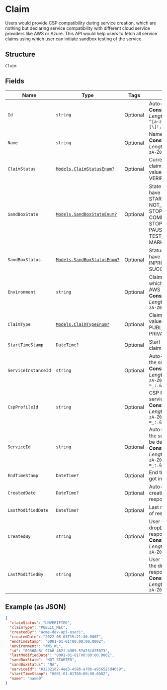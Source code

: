 
# Claim

Users would provide CSP compatibility during service creation, which are nothing but declaring service compatibility with different cloud service providers like AWS or Azure. This API would help users to fetch all service claims using which user can initiate sandbox testing of the service.

## Structure

`Claim`

## Fields

| Name | Type | Tags | Description |
|  --- | --- | --- | --- |
| `Id` | `string` | Optional | Auto-generated Id.<br>**Constraints**: *Maximum Length*: `200`, *Pattern*: `^[a-zA-Z0-9?$@#()\[\]!,+\-=_:.&*%\s]+$` |
| `Name` | `string` | Optional | Name of the claim.<br>**Constraints**: *Maximum Length*: `64`, *Pattern*: `^[a-zA-Z0-9\-_]+$` |
| `ClaimStatus` | [`Models.ClaimStatusEnum?`](../../doc/models/claim-status-enum.md) | Optional | Current status of the claim can have only two values eg: VERIFIED/UNVERIFIED. |
| `SandBoxState` | [`Models.SandBoxStateEnum?`](../../doc/models/sand-box-state-enum.md) | Optional | State of sandbox can have value like - STARTED, NOT_STARTED, STOPPED, PAUSED, COMPLETED, DELETED, STOP_IN_PROGRESS, PAUSE_IN_PROGRESS, TEST_IN_PROGRESS, MARK_FOR_DELETEION. |
| `SandBoxStatus` | [`Models.SandBoxStatusEnum?`](../../doc/models/sand-box-status-enum.md) | Optional | Status of sandbox can have value like - NA, INPROGRESS, SUCCESS, FAILED. |
| `Environment` | `string` | Optional | Claim environment in which it is deployed eg: AWS Public Cloud.<br>**Constraints**: *Maximum Length*: `32`, *Pattern*: `^[a-zA-Z0-9\- _]+$` |
| `ClaimType` | [`Models.ClaimTypeEnum?`](../../doc/models/claim-type-enum.md) | Optional | Claim type can have values like - PUBLIC_MEC, PRIVATE_MEC. |
| `StartTimeStamp` | `DateTime?` | Optional | Start time when the claim got introduced. |
| `ServiceInstanceId` | `string` | Optional | Auto-generated Id of the service instance.<br>**Constraints**: *Maximum Length*: `36`, *Pattern*: `^[a-zA-Z0-9?$@#()\[\]!,+\-=_:.&*%\s]+$` |
| `CspProfileId` | `string` | Optional | CSP Profile ID in which service will be deployed.<br>**Constraints**: *Maximum Length*: `36`, *Pattern*: `^[a-zA-Z0-9?$@#()\[\]!,+\-=_:.&*%\s]+$` |
| `ServiceId` | `string` | Optional | Auto-generated Id of the service which is to be deployed.<br>**Constraints**: *Maximum Length*: `36`, *Pattern*: `^[a-zA-Z0-9?$@#()\[\]!,+\-=_:.&*%\s]+$` |
| `EndTimeStamp` | `DateTime?` | Optional | End time when the claim got introduced. |
| `CreatedDate` | `DateTime?` | Optional | Auto-derived time of creation. Part of response only. |
| `LastModifiedDate` | `DateTime?` | Optional | Last modified time. Part of response only. |
| `CreatedBy` | `string` | Optional | User who created the dropDown. Part of response only.<br>**Constraints**: *Maximum Length*: `32`, *Pattern*: `^[a-zA-Z0-9\-_]+$` |
| `LastModifiedBy` | `string` | Optional | User who last modified the dropDown. Part of response only.<br>**Constraints**: *Maximum Length*: `32`, *Pattern*: `^[a-zA-Z0-9\-_]+$` |

## Example (as JSON)

```json
{
  "claimStatus": "UNVERIFIED",
  "claimType": "PUBLIC_MEC",
  "createdBy": "acme-dev-api-user1",
  "createdDate": "2022-08-03T15:21:30.000Z",
  "endTimeStamp": "0001-01-01T00:00:00.000Z",
  "environment": "AWS_WL",
  "id": "09368e8f-97b6-462f-b309-57d23fd25073",
  "lastModifiedDate": "0001-01-01T00:00:00.000Z",
  "sandBoxState": "NOT_STARTED",
  "sandBoxStatus": "NA",
  "serviceId": "b32321d2-4ee3-458b-a70b-e956525d46c9",
  "startTimeStamp": "0001-01-01T00:00:00.000Z",
  "name": "name0"
}
```

